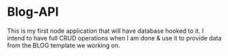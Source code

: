 # Blog-API
This is my first node application that will have database hooked to it. I intend to have full CRUD  operations when I am done &amp; use it to provide data from the BLOG template we working on.

